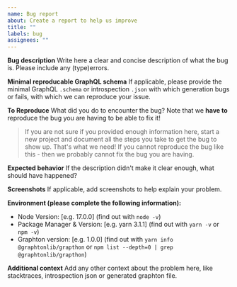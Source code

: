 ```yaml
---
name: Bug report
about: Create a report to help us improve
title: ""
labels: bug
assignees: ""
---
```


**Bug description**
Write here a clear and concise description of what the bug is. Please include any (type)errors.

**Minimal reproducable GraphQL schema**
If applicable, please provide the minimal GraphQL `.schema` or introspection `.json` with which generation bugs or fails, with which we can reproduce your issue.

**To Reproduce**
What did you do to encounter the bug? Note that we **have to** reproduce the bug you are having to be able to fix it!

> If you are not sure if you provided enough information here, start a new project and document all the steps you take to get the bug to show up. That's what we need! If you cannot reproduce the bug like this - then we probably cannot fix the bug you are having.

**Expected behavior**
If the description didn't make it clear enough, what should have happened?

**Screenshots**
If applicable, add screenshots to help explain your problem.

**Environment (please complete the following information):**

- Node Version: [e.g. 17.0.0] (find out with `node -v`)
- Package Manager & Version: [e.g. yarn 3.1.1] (find out with `yarn -v` or `npm -v`)
- Graphton version: [e.g. 1.0.0] (find out with `yarn info @graphtonlib/grapthon` or `npm list --depth=0 | grep @graphtonlib/grapthon`)

**Additional context**
Add any other context about the problem here, like stacktraces, introspection json or generated graphton file.
